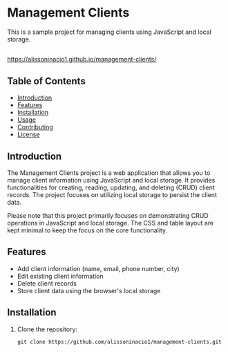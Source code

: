 # Management Clients

This is a sample project for managing clients using JavaScript and local storage.
##
https://alissoninacio1.github.io/management-clients/

## Table of Contents

- [Introduction](#introduction)
- [Features](#features)
- [Installation](#installation)
- [Usage](#usage)
- [Contributing](#contributing)
- [License](#license)

## Introduction

The Management Clients project is a web application that allows you to manage client information using JavaScript and local storage. It provides functionalities for creating, reading, updating, and deleting (CRUD) client records. The project focuses on utilizing local storage to persist the client data.

Please note that this project primarily focuses on demonstrating CRUD operations in JavaScript and local storage. The CSS and table layout are kept minimal to keep the focus on the core functionality.

## Features

- Add client information (name, email, phone number, city)
- Edit existing client information
- Delete client records
- Store client data using the browser's local storage

## Installation

1. Clone the repository:

   ```shell
   git clone https://github.com/alissoninacio1/management-clients.git
